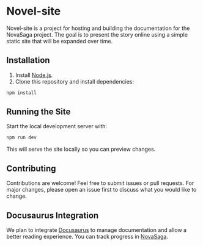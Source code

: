 # Novel-site

Novel-site is a project for hosting and building the documentation for the NovaSaga project. The goal is to present the story online using a simple static site that will be expanded over time.

## Installation

1. Install [Node.js](https://nodejs.org/).
2. Clone this repository and install dependencies:

```bash
npm install
```

## Running the Site

Start the local development server with:

```bash
npm run dev
```

This will serve the site locally so you can preview changes.

## Contributing

Contributions are welcome! Feel free to submit issues or pull requests. For major changes, please open an issue first to discuss what you would like to change.

## Docusaurus Integration

We plan to integrate [Docusaurus](https://docusaurus.io/) to manage documentation and allow a better reading experience. You can track progress in [NovaSaga](https://github.com/Wolfrine/NovaSaga).
